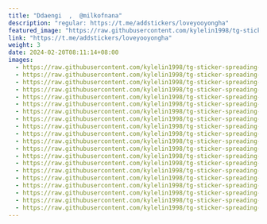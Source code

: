 ```yaml
---
title: "Ddaengi  ,  @milkofnana"
description: "regular: https://t.me/addstickers/loveyooyongha"
featured_image: "https://raw.githubusercontent.com/kylelin1998/tg-sticker-spreading-worldwide-images/main/img/461b3d16-6f59-419e-9e91-b8c752816051.jpg"
link: "https://t.me/addstickers/loveyooyongha"
weight: 3
date: 2024-02-20T08:11:14+08:00
images:
  - https://raw.githubusercontent.com/kylelin1998/tg-sticker-spreading-worldwide-images/main/img/461b3d16-6f59-419e-9e91-b8c752816051.jpg
  - https://raw.githubusercontent.com/kylelin1998/tg-sticker-spreading-worldwide-images/main/img/04ac5a13-77b4-450a-a62c-46c873faf0e1.jpg
  - https://raw.githubusercontent.com/kylelin1998/tg-sticker-spreading-worldwide-images/main/img/a26cfb86-0f79-4019-8eb1-0f5ada89d807.jpg
  - https://raw.githubusercontent.com/kylelin1998/tg-sticker-spreading-worldwide-images/main/img/feb23aa6-4e6f-472f-971c-883cfa575008.jpg
  - https://raw.githubusercontent.com/kylelin1998/tg-sticker-spreading-worldwide-images/main/img/c26ef955-62cb-4744-9040-9ee112c435fc.jpg
  - https://raw.githubusercontent.com/kylelin1998/tg-sticker-spreading-worldwide-images/main/img/982ebdd7-5f19-43a6-996b-aa7eef8c27a1.jpg
  - https://raw.githubusercontent.com/kylelin1998/tg-sticker-spreading-worldwide-images/main/img/80c3c679-d43e-4c8e-820c-d5d40f1ac1f0.jpg
  - https://raw.githubusercontent.com/kylelin1998/tg-sticker-spreading-worldwide-images/main/img/0f0c73fc-bce2-4810-935e-2b5c639e05cf.jpg
  - https://raw.githubusercontent.com/kylelin1998/tg-sticker-spreading-worldwide-images/main/img/da9cdd37-98ee-47f4-b640-8cf0798ea35e.jpg
  - https://raw.githubusercontent.com/kylelin1998/tg-sticker-spreading-worldwide-images/main/img/8b28b135-8105-4361-ab16-e42103132d04.jpg
  - https://raw.githubusercontent.com/kylelin1998/tg-sticker-spreading-worldwide-images/main/img/cabe581f-0c1f-4fa7-9ee4-a72528645f0b.jpg
  - https://raw.githubusercontent.com/kylelin1998/tg-sticker-spreading-worldwide-images/main/img/054a5770-6a8f-4cb4-9ab8-015a7a6e4498.jpg
  - https://raw.githubusercontent.com/kylelin1998/tg-sticker-spreading-worldwide-images/main/img/89f34a7e-a517-4d2c-aa93-c3a6f4f4d6a5.jpg
  - https://raw.githubusercontent.com/kylelin1998/tg-sticker-spreading-worldwide-images/main/img/14086618-521a-46fb-b60e-c8b090a732ec.jpg
  - https://raw.githubusercontent.com/kylelin1998/tg-sticker-spreading-worldwide-images/main/img/3a21e04c-e47f-4a61-9263-4cb78cd63c39.jpg
  - https://raw.githubusercontent.com/kylelin1998/tg-sticker-spreading-worldwide-images/main/img/0b71b6d6-4f75-48ac-a41b-36083efe8d6a.jpg
  - https://raw.githubusercontent.com/kylelin1998/tg-sticker-spreading-worldwide-images/main/img/49753b5a-25ec-4f1f-80f7-e62bba000397.jpg
  - https://raw.githubusercontent.com/kylelin1998/tg-sticker-spreading-worldwide-images/main/img/481475a4-66a7-41ea-94c8-cbad69fe3179.jpg
  - https://raw.githubusercontent.com/kylelin1998/tg-sticker-spreading-worldwide-images/main/img/fe19019c-273e-48e4-907d-0806c8eadb30.jpg
  - https://raw.githubusercontent.com/kylelin1998/tg-sticker-spreading-worldwide-images/main/img/9cbcf39c-f917-4a24-a03e-b4f9214c68c3.jpg
---
```

